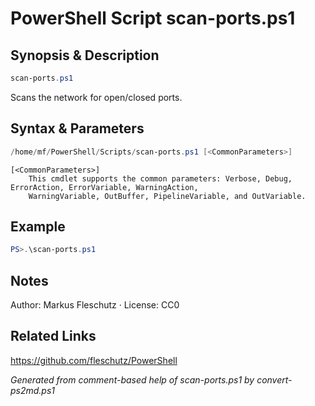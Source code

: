 # PowerShell Script scan-ports.ps1

## Synopsis & Description
```powershell
scan-ports.ps1
```

Scans the network for open/closed ports.

## Syntax & Parameters
```powershell
/home/mf/PowerShell/Scripts/scan-ports.ps1 [<CommonParameters>]
```

```
[<CommonParameters>]
    This cmdlet supports the common parameters: Verbose, Debug, ErrorAction, ErrorVariable, WarningAction, 
    WarningVariable, OutBuffer, PipelineVariable, and OutVariable.
```

## Example
```powershell
PS>.\scan-ports.ps1
```


## Notes
Author: Markus Fleschutz · License: CC0

## Related Links
https://github.com/fleschutz/PowerShell

*Generated from comment-based help of scan-ports.ps1 by convert-ps2md.ps1*
